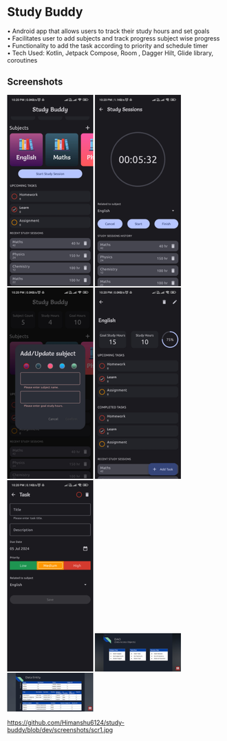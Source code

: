 # Study Buddy
• Android app that allows users to track their study hours and set goals<br />
• Facilitates user to add subjects and track progress subject wise progress<br />
• Functionality to add the task according to priority and schedule timer<br />
• Tech Used: Kotlin, Jetpack Compose, Room , Dagger Hilt, Glide library, coroutines<br />

## Screenshots

<img src="https://github.com/Himanshu6124/study-buddy/blob/dev/screenshots/scr1.jpg" alt="Error" style="width:200px;"/> <img src="https://github.com/Himanshu6124/study-buddy/blob/dev/screenshots/scr2.jpg" alt="Error" style="width:200px;"/> <img src="https://github.com/Himanshu6124/study-buddy/blob/dev/screenshots/scr3.jpg" alt="Error" style="width:200px;"/> <img src="https://github.com/Himanshu6124/study-buddy/blob/dev/screenshots/scr4.jpg" alt="Error" style="width:200px;"/>
<img src="https://github.com/Himanshu6124/study-buddy/blob/dev/screenshots/scr5.jpg" alt="Error" style="width:200px;"/> <img src="https://github.com/Himanshu6124/study-buddy/blob/dev/screenshots/scr6.jpg" alt="Error" style="width:200px;"/>  <img src="https://github.com/Himanshu6124/study-buddy/blob/dev/screenshots/scr7.jpg" alt="Error" style="width:200px;"/>

https://github.com/Himanshu6124/study-buddy/blob/dev/screenshots/scr1.jpg
